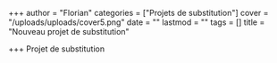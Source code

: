 +++
author = "Florian"
categories = ["Projets de substitution"]
cover = "/uploads/uploads/cover5.png"
date = ""
lastmod = ""
tags = []
title = "Nouveau projet de substitution"

+++
Projet de substitution